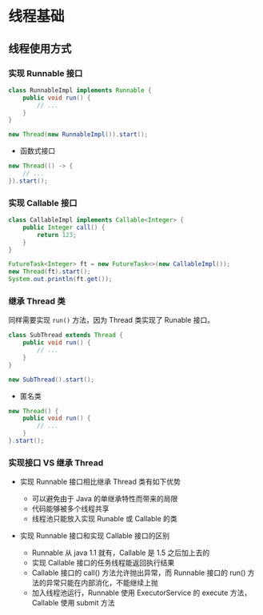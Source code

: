 # 线程基础

## 线程使用方式

### 实现 Runnable 接口

```java
class RunnableImpl implements Runnable {
    public void run() {
        // ...
    }
}
```

```java
new Thread(new RunnableImpl()).start();
```

- 函数式接口

```java
new Thread(() -> {
    // ...
}).start();
```

### 实现 Callable 接口

```java
class CallableImpl implements Callable<Integer> {
    public Integer call() {
        return 123;
    }
}
```

```java
FutureTask<Integer> ft = new FutureTask<>(new CallableImpl());
new Thread(ft).start();
System.out.println(ft.get());
```

### 继承 Thread 类

同样需要实现 `run()` 方法，因为 Thread 类实现了 Runable 接口。

```java
class SubThread extends Thread {
    public void run() {
        // ...
    }
}
```

```java
new SubThread().start();
```

- 匿名类

```java
new Thread() {
    public void run() {
        // ...
    }
}.start();
```

### 实现接口 VS 继承 Thread

- 实现 Runnable 接口相比继承 Thread 类有如下优势
  - 可以避免由于 Java 的单继承特性而带来的局限
  - 代码能够被多个线程共享
  - 线程池只能放入实现 Runable 或 Callable 的类

- 实现 Runnable 接口和实现 Callable 接口的区别
  - Runnable 从 java 1.1 就有，Callable 是 1.5 之后加上去的
  - 实现 Callable 接口的任务线程能返回执行结果
  - Callable 接口的 call() 方法允许抛出异常，而 Runnable 接口的 run() 方法的异常只能在内部消化，不能继续上抛
  - 加入线程池运行，Runnable 使用 ExecutorService 的 execute 方法，Callable 使用 submit 方法

